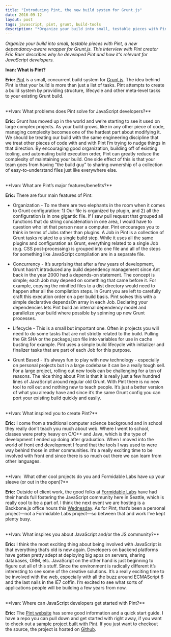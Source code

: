 ```yaml
---
title: "Introducing Pint, the new build system for Grunt.js"
date: 2016-09-12
layout: post
tags: javascript, pint, grunt, build-tools
description: "*Organize your build into small, testable pieces with Pint, a new dependancy-aware wrapper for Grunt.js. This interview with Pint creator Eric Baer describes why he developed Pint and how it's relevant for JavaScript developers.*"
---
```

*Organize your build into small, testable pieces with Pint, a new dependancy-aware wrapper for Grunt.js. This interview with Pint creator Eric Baer describes why he developed Pint and how it's relevant for JavaScript developers.*

**Ivan: What is Pint?**

**Eric:** [Pint](http://www.pintjs.com/) is a small, concurrent build system for [Grunt.js](http://gruntjs.com/). The idea behind Pint is that your build is more than just a list of tasks. Pint attempts to create a build system by providing structure, lifecycle and other meta-level tasks to your existing Grunt build. 

<br>
**Ivan: What problems does Pint solve for JavaScript developers?**

**Eric:** Grunt has moved up in the world and we’re starting to see it used on large complex projects. As your build grows, like in any other piece of code, managing complexity becomes one of the hardest part about modifying it. We should be treating our build with the same engineering discipline that we treat other pieces of code with and with Pint I’m trying to nudge things in that direction. By encouraging good organization, building off of existing tooling, and automating build execution order, Pint can greatly reduce the complexity of maintaining your build. One side effect of this is that your team goes from having “the build guy” to sharing ownership of a collection of easy-to-understand files just like everywhere else. 

<br>
**Ivan: What are Pint’s major features/benefits?**

**Eric:** There are four main features of Pint:

* Organization - To me there are two elephants in the room when it comes to Grunt configuration: 1) Our file is organized by plugin, and 2) all the configuration is in one gigantic file. If I saw pull request that grouped all functions that do string concatenation in one area, I would have to question who let that person near a computer. Pint encourages you to think in terms of Jobs rather than plugins. A Job in Pint is a collection of Grunt tasks related to a single build step. While it uses all the same plugins and configuration as Grunt, everything related to a single Job (e.g. CSS post-processing) is grouped into one file and all of the steps for something like JavaScript compilation are in a separate file.

* Concurrency - It’s surprising that after a few years of development, Grunt hasn’t introduced any build dependency management since Ant back in the year 2000 had a depends-on statement. The concept is simple; each Job may depend on something that came before it. For example, copying the minified files to a dist directory would need to happen after all the compilation steps. In Grunt you are left to carefully craft this execution order on a per build basis. Pint solves this with a simple declarative dependsOn array in each Job. Declaring your dependencies lets Pint build an internal dependency model and parallelize your build where possible by spinning up new Grunt processes.

* Lifecycle - This is a small but important one. Often in projects you will need to do some tasks that are not strictly related to the build. Pulling the Git SHA or the package.json file into variables for use in cache busting for example. Pint uses a simple build lifecycle with initializer and finalizer tasks that are part of each Job for this purpose.

* Grunt Based - It’s always fun to play with new technology - especially on personal projects but in a large codebase it can be a really tough sell. For a large project, rolling out new tools can be challenging for a ton of reasons. The nice thing about Pint is that it is really just a few hundred lines of JavaScript around regular old Grunt. With Pint there is no new tool to roll out and nothing new to teach people. It’s just a better version of what you already have and since it’s the same Grunt config you can port your existing build quickly and easily.

<br>
**Ivan: What inspired you to create Pint?**

**Eric:** I come from a traditional computer science background and in school they really don’t teach you much about web. Where I went to school, classes were pretty heavy on C/C++ and Java, which is the type of development I ended up doing after graduation. When I moved into the world of front end development I found that the tools I was used to were way behind those in other communities. It’s a really exciting time to be involved with front end since there is so much out there we can learn from other languages.

<br>
**Ivan:  What other cool projects do you and Formidable Labs have up your sleeve (or out in the open)?**

**Eric:** Outside of client work, the good folks at [Formidable Labs](http://formidablelabs.com/) have had their hands full fostering the JavaScript community here in Seattle, which is really cool to be a part of. I think the next event we are hosting is a Backbone.js office hours this [Wednesday](http://www.meetup.com/seattlejs/events/163700782/). As for Pint, that’s been a personal project—not a Formidable Labs project—so between that and work I’ve kept plenty busy.

<br>
**Ivan: What inspires you about JavaScript and/or the JS community?**

**Eric:** I think the most exciting thing about being involved with JavaScript is that everything that’s old is new again. Developers on backend platforms have gotten pretty adept at deploying big apps on servers, sharing databases, ORM, etc. JavaScript on the other hand is just beginning to figure out all of this stuff. Since the environment is radically different it’s interesting to see some of the creative solutions. It’s a really exciting time to be involved with the web, especially with all the buzz around ECMAScript 6 and the last nails in the IE7 coffin. I’m excited to see what sorts of applications people will be building a few years from now. 

<br>
**Ivan: Where can JavaScript developers get started with Pint?**

**Eric:** The [Pint website](http://pintjs.com) has some good information and a quick start guide. I have a repo you can pull down and get started with right away, if you want to check out a [sample project built with Pint](https://github.com/baer/pint-sample). If you just want to checkout the source, the project is hosted on [Github](https://github.com/baer/pint).
